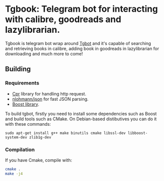 #  Tgbook: Telegram bot for interacting with calibre, goodreads and lazylibrarian.

Tgbook is telegram bot wrap around [Tgbot](https://github.com/reo7sp/tgbot-cpp) and it's capable of searching and retrieving books in calibre, adding book in goodreads in lazylibrarian for downloading and much more to come!

## Building

### Requirements
- [Cpr](https://github.com/whoshuu/cpr) library for handling http request.
- [nlohmann/json](https://github.com/nlohmann/json) for fast JSON parsing.
- [Boost library](https://www.boost.org/doc/libs/1_71_0/more/getting_started/unix-variants.html).

To build tgbot, firstly you need to install some dependencies such as Boost and build tools such as CMake. On Debian-based distibutives you can do it with these commands:

```
sudo apt-get install g++ make binutils cmake libssl-dev libboost-system-dev zlib1g-dev
```

### Compilation
If you have Cmake, compile with:
```bash
cmake .
make -j4
```


